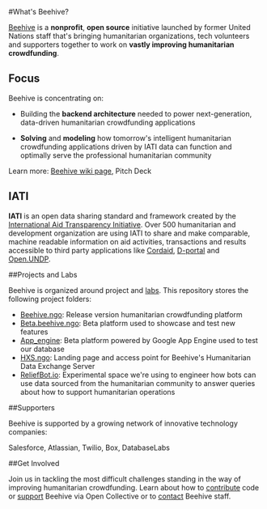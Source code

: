 #What's Beehive?

[Beehive](http://beehive.ngo) is a **nonprofit**, **open source** initiative launched by former United Nations staff that's bringing humanitarian organizations, tech volunteers and supporters together to work on **vastly improving humanitarian crowdfunding**.

## Focus

Beehive is concentrating on:

- Building the **backend architecture** needed to power next-generation, data-driven humanitarian crowdfunding applications

- **Solving** and **modeling** how tomorrow's intelligent humanitarian crowdfunding applications driven by IATI data can function and optimally serve the professional humanitarian community

Learn more: [Beehive wiki page](https://github.com/BeehiveNGO/Beehive/wiki/Beehive-Initiative), Pitch Deck

## IATI

**IATI** is an open data sharing standard and framework created by the [International Aid Transparency Initiative](http://iatistandard.org). Over 500 humanitarian and development organization are using IATI to share and make comparable, machine readable information on aid activities, transactions and results accessible to third party applications like [Cordaid](https://www.cordaid.org/en/projects/), [D-portal](http://d-portal.org/) and [Open.UNDP](http://open.undp.org/#2016).

##Projects and Labs

Beehive is organized around project and [labs](). This repository stores the following project folders:

- [Beehive.ngo](): Release version humanitarian crowdfunding platform
- [Beta.beehive.ngo](): Beta platform used to showcase and test new features 
- [App_engine](): Beta platform powered by Google App Engine used to test our database
- [HXS.ngo](): Landing page and access point for Beehive's Humanitarian Data Exchange Server
- [ReliefBot.io](): Experimental space we're using to engineer how bots can use data sourced from the humanitarian community to answer queries about how to support humanitarian operations

##Supporters

Beehive is supported by a growing network of innovative technology companies:

Salesforce, Atlassian, Twilio, Box, DatabaseLabs


##Get Involved

Join us in tackling the most difficult challenges standing in the way of improving humanitarian crowdfunding. Learn about how to [contribute]() code or [support](https://opencollective.com/beehive) Beehive via Open Collective or to [contact]() Beehive staff.
